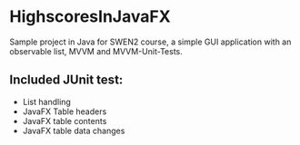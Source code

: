 # HighscoresInJavaFX
Sample project in Java for SWEN2 course, a simple GUI application with an observable list, MVVM and MVVM-Unit-Tests. 

## Included JUnit test:
- List handling
- JavaFX Table headers
- JavaFX table contents
- JavaFX table data changes
